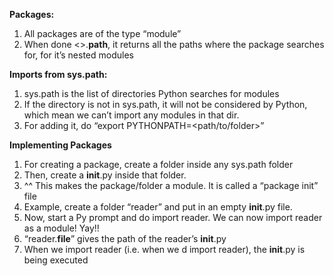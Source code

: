 

**Packages:**
1. All packages are of the type “module”
2. When done <>.__path__, it returns all the paths where the package searches for, for it’s nested modules

**Imports from sys.path:**
1. sys.path is the list of directories Python searches for modules
2. If the directory is not in sys.path, it will not be considered by Python, which mean we can’t import any modules in that dir. 
3. For adding it, do “export PYTHONPATH=<path/to/folder>”


**Implementing Packages**
1. For creating a package, create a folder inside any sys.path folder
2. Then, create a __init__.py inside that folder.
3. ^^ This makes the package/folder a module.  It is called a “package init” file
4. Example, create a folder “reader” and put in an empty __init__.py file.
5. Now, start a Py prompt and do import reader. We can now import reader as a module!  Yay!!
6. “reader.__file__” gives the path of the reader’s __init__.py
7. When we import reader (i.e. when we d import reader), the __init__.py is being executed
